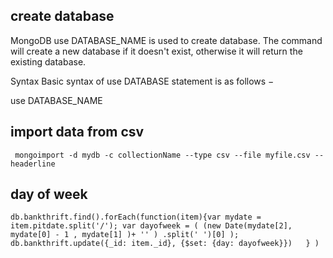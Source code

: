 ## create database

MongoDB use DATABASE_NAME is used to create database. The command will create a new database if it doesn't exist, otherwise it will return the existing database.

Syntax
Basic syntax of use DATABASE statement is as follows −

use DATABASE_NAME


## import data from csv
```
 mongoimport -d mydb -c collectionName --type csv --file myfile.csv --headerline

```

## day of week

```
db.bankthrift.find().forEach(function(item){var mydate = item.pitdate.split('/'); var dayofweek = ( (new Date(mydate[2], mydate[0] - 1 , mydate[1] )+ '' ) .split(' ')[0] ); db.bankthrift.update({_id: item._id}, {$set: {day: dayofweek}})   } )

```